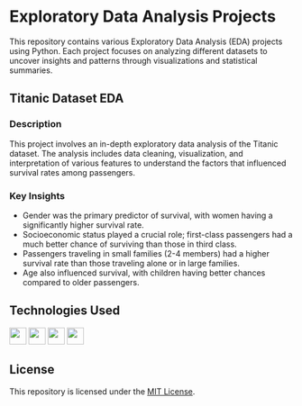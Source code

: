 # Exploratory Data Analysis Projects
This repository contains various Exploratory Data Analysis (EDA) projects using Python. Each project focuses on analyzing different datasets to uncover insights and patterns through visualizations and statistical summaries.

## Titanic Dataset EDA
### Description 
This project involves an in-depth exploratory data analysis of the Titanic dataset. The analysis includes data cleaning, visualization, and interpretation of various features to understand the factors that influenced survival rates among passengers.
### Key Insights
- Gender was the primary predictor of survival, with women having a significantly higher survival rate.
- Socioeconomic status played a crucial role; first-class passengers had a much better chance of surviving than those in third class.
- Passengers traveling in small families (2-4 members) had a higher survival rate than those traveling alone or in large families.
- Age also influenced survival, with children having better chances compared to older passengers.

## Technologies Used

<img src="https://img.shields.io/badge/Numpy-013243?logo=numpy" height="30"> <img src="https://img.shields.io/badge/Pandas-150458?logo=pandas" height="30"> <img src="https://img.shields.io/badge/Matplotlib-11557C?logo=matplotlib" height="30"> <img src="https://img.shields.io/badge/Seaborn-444877?logo=seaborn" height="30">

## License
This repository is licensed under the [MIT License](LICENSE).